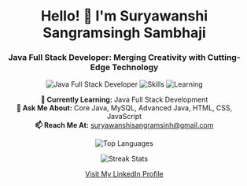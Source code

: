 <h1 align="center">Hello! 👋 I'm Suryawanshi Sangramsingh Sambhaji</h1>
<h3 align="center">Java Full Stack Developer: Merging Creativity with Cutting-Edge Technology</h3>

<p align="center">
  <img src="https://img.shields.io/badge/Java-FullStack-007396?style=flat-square&logo=java" alt="Java Full Stack Developer" />
  <img src="https://img.shields.io/badge/Skills-Core%20Java%20|%20MySQL%20|%20Advanced%20Java%20|%20HTML%20|%20CSS%20|%20JavaScript-FF5722?style=flat-square" alt="Skills" />
  <img src="https://img.shields.io/badge/Status-Currently%20Learning%20Full%20Stack%20Java%20Development-4CAF50?style=flat-square" alt="Learning" />
</p>

<p align="center">
  <strong>🌱 Currently Learning:</strong> Java Full Stack Development<br>
  <strong>💬 Ask Me About:</strong> Core Java, MySQL, Advanced Java, HTML, CSS, JavaScript<br>
  <strong>📫 Reach Me At:</strong> <a href="mailto:suryawanshisangramsinh@gmail.com">suryawanshisangramsinh@gmail.com</a>
</p>

<p align="center">
  <img src="https://github-readme-stats.vercel.app/api/top-langs?username=sangramsinghsuryawanshi&show_icons=true&locale=en&layout=compact" alt="Top Languages" />
</p>

<p align="center">
  <img src="https://github-readme-streak-stats.herokuapp.com/?user=sangramsinghsuryawanshi&" alt="Streak Stats" />
</p>

<p align="center">
  <a href="www.linkedin.com/in/sangramsingh-suryawanshi-4b7418261" target="_blank">Visit My LinkedIn Profile</a>
</p>
